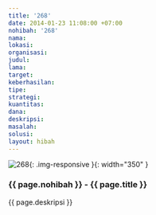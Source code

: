 ```yaml
---
title: '268'
date: 2014-01-23 11:08:00 +07:00
nohibah: '268'
nama: 
lokasi: 
organisasi: 
judul: 
lama: 
target: 
keberhasilan: 
tipe: 
strategi: 
kuantitas: 
dana: 
deskripsi: 
masalah: 
solusi: 
layout: hibah
---
```


![268](/static/img/hibahcms/268.png){: .img-responsive }{: width="350" }

### {{ page.nohibah }} - {{ page.title }}

{{ page.deskripsi }}
